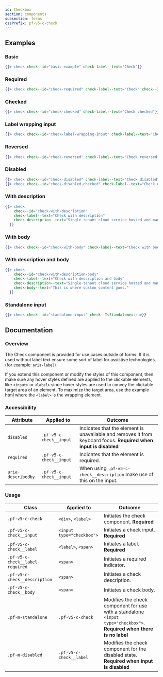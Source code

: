 ```yaml
---
id: Checkbox
section: components
subsection: forms
cssPrefix: pf-v5-c-check
---
```


## Examples
### Basic
```hbs
{{> check check--id="basic-example" check-label--text="Check"}}
```

### Required
```hbs
{{> check check--id="check-required" check-label--text="Check" check--IsRequired=true}}
```

### Checked
```hbs
{{> check check--id="check-checked" check-label--text="Check checked"}}
```

### Label wrapping input
```hbs
{{> check check--id="check-label-wrapping-input" check-label--text="Check label wraps input" check--IsLabelWrapped=true}}
```

### Reversed
```hbs
{{> check check--id="check-reversed" check-label--text="Check reversed" check--IsReversed=true}}
```

### Disabled
```hbs
{{> check check--id="check-disabled" check-label--text="Check disabled" check--IsDisabled=true}}
{{> check check--id="check-disabled-checked" check-label--text="Check disabled checked" check--IsDisabled=true check-input--IsChecked=true}}
```

### With description
```hbs
{{> check
    check--id="check-with-description" 
    check-label--text="Check with description" 
    check-description--text="Single-tenant cloud service hosted and managed by Red Hat that offers high-availability enterprise-grade clusters in a virtual private cloud on AWS od GCP."
  }}
```

### With body
```hbs
{{> check check--id="check-with-body" check-label--text="Check with body" check-body--text="This is where custom content goes."}}
```

### With description and body
```hbs
{{> check
    check--id="check-with-description-body"
    check-label--text="Check with description and body"
    check-description--text="Single-tenant cloud service hosted and managed by Red Hat that offers high-availability enterprise-grade clusters in a virtual private cloud on AWS od GCP."
    check-body--text="This is where custom content goes."
  }}
```

### Standalone input
```hbs
{{> check check--id="standalone-input" check--IsStandalone=true}}
```

## Documentation
### Overview
The Check component is provided for use cases outside of forms. If it is used without label text ensure some sort of label for assistive technologies. (for example: `aria-label`)

If you extend this component or modify the styles of this component, then make sure any hover styles defined are applied to the clickable elements, like `<input>` or `<label>` since hover styles are used to convey the clickable target area of an element. To maximize the target area, use the example html where the `<label>` is the wrapping element.

### Accessibility
| Attribute | Applied to | Outcome |
| -- | -- | -- |
| `disabled` | `.pf-v5-c-check__input` | Indicates that the element is unavailable and removes it from keyboard focus. **Required when input is disabled** |
| `required` | `.pf-v5-c-check__input` | Indicates that the element is required. |
| `aria-describedby` | `.pf-v5-c-check__input` |  When using `.pf-v5-c-check__description` make use of this on the input. |

### Usage
| Class | Applied to | Outcome |
| -- | -- | -- |
| `.pf-v5-c-check` | `<div>`, `<label>` |  Initiates the check component. **Required**  |
| `.pf-v5-c-check__input` | `<input type="checkbox">` |  Initiates a check input. **Required**  |
| `.pf-v5-c-check__label` | `<label>`, `<span>` |  Initiates a label. **Required**  |
| `.pf-v5-c-check__label-required` | `<span>` |  Initiates a required indicator. |
| `.pf-v5-c-check__description` | `<span>` |  Initiates a check description. |
| `.pf-v5-c-check__body` | `<span>` |  Initiates a check body. |
| `.pf-m-standalone` | `.pf-v5-c-check` |  Modifies the check component for use with a standalone `<input type="checkbox">`. **Required when there is no label** |
| `.pf-m-disabled` | `.pf-v5-c-check__label` |  Modifies the check component for the disabled state. **Required when input is disabled** |
